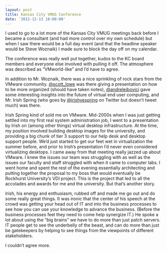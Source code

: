 ```yaml
---
layout: post
title: Kansas City VMUG Conference
date: '2012-12-13 18:00:00'
---
```


I used to go to a lot more of the Kansas City VMUG meetings back before I became a consultant (and had more control over my own schedule) but when I saw there would be a full day event (and that the headline speaker would be Steve Woznaik) I made sure to block the day off on my calendar.

The conference was really well put together, kudos to the KC board members and everyone else involved with pulling it off. The atmosphere was described as “VMworld-like” and I’d have to agree.

In addition to Mr. Woznaik, there was a nice sprinkling of rock stars from the VMware community. [@scott_lowe](http://www.twitter.com/@scott_lowe) was there giving a presentation on how to be more organized (should have taken notes), [@andreleibovici](http://www.twitter.com/andreleibovici) gave some interesting insights into the future of virtual end user computing, and Mr. Irish Spring (who goes by [@irishyespring](http://www.twitter.com/irishyespring) on Twitter but doesn’t tweet much) was there.

Irish Spring kind of sold me on VMware. Mid-2000s when I was just getting settled into my first real system administration job, I went to a presentation by Irish on (among other things) virtual desktop infrastructure. At the time, my position involved building desktop images for the university, and providing a big chunk of tier 3 support to our help desk and desktop support people. We’d just started to get our feet wet in virtualization the summer before, and prior to Irish’s presentation I’d never even considered virtualizing desktops. I came away from that meeting really jazzed up about VMware. I knew the issues our team was struggling with as well as the issues our faculty and staff struggled with when it came to computer labs. I went home and spent the rest of the evening essentially architecting and putting together the proposal to my boss that would eventually be Rockhurst University’s VDI project. This is the project that led to all the accolades and awards for me and the university. But that’s another story.

Irish, his energy and enthusiasm, rubbed off and made me go out and do some really great things. It was ironic that the center of his speech at the crowd was getting your head out of IT and into the business processes to see how you can use your knowledge to advance the business. (Before the business processes feel they need to come help synergize IT.) He spoke a lot about using the “big brains” we have to do more than just patch servers. IT people get to see the underbelly of the beast, and can do more than just be gatekeepers by helping to see things from the viewpoints of different stakeholders.

I couldn’t agree more.
